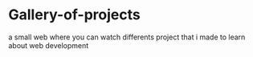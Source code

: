 # Gallery-of-projects
a small web where you can watch differents project that i made to learn about web development

